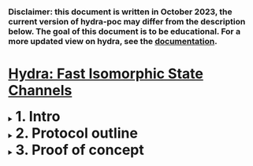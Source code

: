 ### **Disclaimer**: this document is written in October 2023, the current version of hydra-poc may differ from the description below. The goal of this document is to be educational. For a more updated view on hydra, see the <a href="https://hydra.family/head-protocol/">documentation</a>.

# <a href="https://eprint.iacr.org/2020/299.pdf">Hydra: Fast Isomorphic State Channels</a> 
<details>
<summary><b><h1 style="display:inline">1. Intro</h1></b></summary>
<p> <br>
In this document, we will discuss the current implementation of the Hydra proof of concept implementation. This decentralized application aims to create a fast isomorphic state channel on the Cardano blockchain. What this precisely means will be discussed later. Before we start, we will provide some context to further build upon. After that, we will summarize the Hydra protocol in more detail.
</p>

*   <details>
    <summary><b>1.1	Context</b></summary>
    <p>
	Any layer one blockchain suffers from a fundamental scalability limitation, this is fundamental because intentionally, transactions on a blockchain are validated by multiple parties to enhance the security of the protocol, this just consumes more time. For Cardano, this is reflected in the fact that blocks are created on average each 20 seconds, in this time, block creation, propagation and validation happens. These limitations ultimately mean that state, the information that describes the system, can only chanhe protocol is now over. We can check onchain for the final balances of Alice and Bob to see that they indeed received the correct funds from the head.,wete steps of this duration. Besides, given peak hours on the blockchain when there is a transaction queue, the time required to settle and confirm a transaction might also be higher, further increasing the effective settlement time. This because your transaction might not be added to the next block, but the second or even third one coming.
	</p>
	</details>

*   <details>
	<summary><b>1.2	On scaling, sidechains and state channels </b></summary>
	<p>
	In general, not specific to blockchains, computer science knows two common ways of scaling systems, they are <b>vertical</b> and <b>horizontal</b> scaling. Both try to increase resources available to a system to achieve better overall performance. <br>

	For vertical scaling, the performance of the system is increased by adding resources available to the already existing instance of the system. For Cardano, this practically means, increasing the block size to allow for more actions in each 20 seconds for the layer one blockchain. This is a great way to initially scale the system, but is always capped by some physical limits. This limit is the diffusion time of a block, to ensure the security of the system each block has roughly 5 seconds to propagate and diffuse among the other network participant so that they can build another block on top of it. <br>

	Then we have horizontal scaling, here the performance of the system is increased by adding more instances of the same system alongside each other. Practically, this means that besides the main chain one or multiple side chains are spun up that do the same thing, each "x" seconds all instances create a block. Unlike horizontal scaling, vertical scaling does not know a limit, there can be many side chains that are connected to the layer one. A downside to this way of scaling is that this abstract notion of "state" is cut into multiple pieces. Each instance is blind to what is happening on the other instances, and crossing to another instance requires a bridge (the state is sharded). <br>

	![horizontal-vertical-scaling.png](./pictures/horizontal-vertical-scaling.png) <br>

	Now there is a third way of scaling blockchains, this is via state channels, of which Hydra is a flavor. State channels, similar to the horizontal scaling solution, are a layer two solution that runs separately and alongside the layer one, thought the two are different! <br>

	At its core, a state channel in the context of blockchains is a smart contract that enforces a set of predefined rules for transaction handling between parties. Unlike in the horizontal scaling case, where multiple instances of a blockchain are run at the same time, a state channels originates from the main chain and eventually merges back in the main chain, it lives only temporally (though it could exist indefinitely). <br>

	The goal of these state channels is to take some pieces of state on the layer one blockchain and validate its progress else where between only those parties whom are concerned about this state. Then, after this computation is done, the parties return the final state on which all parties agree back to layer one. This construction means that the 20-second time duration of block production no longer pose a problem for the propagation of the state in a state channel. Moreover, parties that run a state channel could agree on not charging any transaction fee for these computations! <br>

	The security of the state channels lies in the hands of the parties that run the channel, similar to a blockchain. But there is a difference, instead of blocks, the progress is captured in snapshots. These snapshots are intermediate captures of the state of the channel and are signed by each party in the channel. When the channel closes, each party has a chance to return their last perceived state. In case of dispute, the main chain can always verify the latest snapshot, which contains all signatures of the participants and a timestamp. Thus, with each transition in channel, cryptographic proof is gathered, and in case of dispute, the layer one blockchain is leveraged to settle that dispute. A visual representation <br>

	![statechannel.png](./pictures/statechannel.png)
	</p>
	</details>

*   <details>
	<summary><b>1.3	Hydra as a state channel</b></summary>
	<p>
	Hydra is a flavor of a state channel, but it is more. That is because it is an isomorphic state channel, this is a technical term that indicates that the link between the main chain and the hydra channel is structure preserving. The ledger rules that apply to the main chain also apply to the state channel. This is handy because with this preservation, smart contract written for the layer one can also be executed similarly in the state channel, they behave the same. <br>

	The origin of the name comes from a mythical serpend-like water monster with multiple heads in Greek mythology. Now that we know what a state channel is, we can see the connection to this monster. Since state channels can be run concurrently, that is, multiple channels can be run alongside each other asynchronously, a blockchain can have multiple "heads" as well.
	</p>
</details>
</details>

<details>
<summary><b><h1 style="display:inline">2. Protocol outline</h1></b></summary>
<p><br>
In this section, we will discuss a high-level overview of the different stages of the Hydra protocol and its life cycle. We assume that everything goes accordingly, by which we mean that during all steps  of the protocol, all parties are online and do not have a dispute. The cycle can be defined in the following four stages.
</p>

*   <details>
    <summary><b>1. Initializing</b></summary>
    <p>
	In this stage, the foundation of the protocol is laid. It all starts with a group of parties that together want to run an instance of a hydra head. A few things need to be determined before they can start a secure execution of the protocol. <br>
		
	Firstly, the parties need to communicate some basic things with each other. They each share the following things

    * An IP address + port of their machine that will run the Hydra node.
    * A Hydra verification key to identify them in the head.
	* A Cardano verification key to identify them on the blockchain.
	* The protocol parameters that they want to use in the Hydra head. 

	<br>
	The IP address and the port is needed so that other parties know how to establish a secure pairwise communication channel with each other. We leave out here what a secure connection entails. The two keys are needed to ensure that parties are cryptographically identified on the blockchain and in the Hydra head. And lastly, all participants need to reach an agreement on the used protocol parameters that will be used inside the head. More details will follow on all these four things. <br>

	Then, once each of the parties has the above information about the other parties, they each can start their Hydra node. This will establish a communication channel for the rest of the protocol execution. <br>

	Via this communication channel, one party can start the protocol by posting an **initialize** transaction on the blockchain. This transaction is made to a smart contract that keeps track of the identification keys describes above of the parties. This party also notifies, via the secure communication channel, the others that this happened. The other parties can confirm this onchain and use this contract to join the protocol. They join by **committing** funds that they have to this contract. Here, the contract keeps track of what funds were put in by which party by linking the funds to their verification key. This in case that the protocol is aborted before the head is opened. <br>
	</p>
	</details>

*   <details>
    <summary><b>2. Open</b></summary>
    <p>

	In this stage, the core of the protocol, which gives us the scalability properties, is run. After all parties have committed to the contract, any party can post a transaction on the blockchain to open the head. To do so they **collect** all the funds committed and combine them in the contract, the head is now open. <br>

	From this point, the committed funds by each party are represented in the hydra head as the initial snapshot. Remember that Hydra is an isomorphic state channel, this means it behaves and looks similar to the layer one blockchain. That is why these snapshots keep track of the state using the EUTxO model. More explicit, each snapshot consists of at least these things

	* a number to indicate its order with respect to other snapshots.
	* a commitment to a collection of UTxO's that represent the state of the head.
	* The signatures of all parties.

	<br>
	With each new transaction, the collection of UTxO's changes and a new snapshot is made. The time that it takes to perform this snapshot is dependent on the size of the UTxO collection, the number of parties in the head and their communication time. But not that this time is certainly less than the 20 seconds per block. Also, not the entire UTxO's collection is stored in the snapshot, since this might get gigantic. The commitment to a particular collection is stored instead, this is done via Merkle tree's, a computer science data structure that allows you to prove that a UTxO is part of the commitment without storing it in full.
	</p>
	</details>

*   <details>
    <summary><b>3. Closing</b></summary>
    <p>
	In this stage, the parties are done with their transactions in the head and want to close it. During the previous stage, they all gathered multiple ordered snapshots, each index by an increasing number. With these, any party can close the head at any time, they do this by making a transaction on the layer one blockchain that notifies the contract that they want to close the head. More detailed, they notify the contract of their last perceived known snapshot. The other parties see this transaction happen on the blockchain and check with the snapshot number that this snapshot is also their last perceived snapshot. If not, they have some time to contest to that snapshot by providing a newer snapshot. The time they have is given as a parameter in the initialization phase.<br>

	Notice that no party can cheat and can publish an old snapshot, as any of the other parties can contest to that intermediate snapshot.
	</details>

*   <details>
    <summary><b>4. Final</b></summary>
    <p>

	In this stage, the head is closed, but the initial funds are still at the contract. To distribute the funds, the contract need to **fanout** the snapshot. From the latest snapshot, the commitment to a collection of UTxO's can be extracted. Each party can use this Merkle tree data structure to prove that an UTxO is part of it. The contract allows them to extract it from the contract to the associated address that corresponds to that UTxO.

	As a concluding overview, the four stages above give the following diagram.

	![hydra-head-lifecycle](./pictures/hydra-head-lifecycle.svg)
	</p>
	</details>
</details> 

<details >
<summary><b><h1 style="display:inline">3. Proof of concept</h1></b></summary>
<p><br>
In this section, we will showcase the usage of the <a href="https://github.com/input-output-hk/hydra-poc">proof of concept</a> implementation of the hydra protocol. The documentation for this implementation can be found <a href="https://hydra.family/head-protocol/">here</a>. Below we will show detailed usages of the main components, these consist of the Hydra node and the usage of the associated API it exposes.
</p>

*   <details>
    <summary><b>2.1	Preliminaries</b></summary>
	Before we start, we will use some tools that are assumed to be installed. These are
	<ol>
		<li>Nix (with the correct IOG nix caches setup)</li>
		<li>Postman</li>
	</ol>

	Here we will use Nix to build the software and Postman will be used to connect to the Hydra API Web Socket. Also, before we start using the proof of concept, we will set up a cardano-node connected to the preview testnet. Every Hydra node needs a connection to the network to verify and post onchain transactions in a trustless way.<br></br>
		
	To start, we clone the hydra-poc repository using

	```
	git clone https://github.com/input-output-hk/hydra-poc
	```

	Change directory to the `hydra-poc` repository and perform checkout to release 0.8.0

	```
	git checkout 0.8.0
	```

	Then enter a nix shell using

	```
	nix-shell
	```

	This shell also brings a `cardano-node` and `cardano-cli` in scope of our path. Then we make a directory for the preview testnet in the repo with

	```
	mkdir preview-testnet
	mkdir preview-testnet/db
	cd preview-testnet/
	```

	Then download the environment configurations for this testnet via

	```
	wget https://raw.githubusercontent.com/input-output-hk/cardano-world/master/docs/environments/preview/alonzo-genesis.json
	wget https://raw.githubusercontent.com/input-output-hk/cardano-world/master/docs/environments/preview/byron-genesis.json
	wget https://raw.githubusercontent.com/input-output-hk/cardano-world/master/docs/environments/preview/shelley-genesis.json
	wget https://raw.githubusercontent.com/input-output-hk/cardano-world/master/docs/environments/preview/config.json
	wget https://raw.githubusercontent.com/input-output-hk/cardano-world/master/docs/environments/preview/topology.json
	```

	You can start the node with the command

	```
	cardano-node run +RTS -N -A16m -qg -qb -RTS --topology ./topology.json --database-path ./db --socket-path ./node.socket --host-addr 0.0.0.0 --port 6000 --config ./config.json
	```

	Keep this terminal running and open another terminal in the `hydra-poc` repository. Again we enter a nix-shell with

	```
	nix-shell
	```

	Once we are in this shell, we export the location of the cardano-node socket with

	```
	export CARDANO_NODE_SOCKET_PATH=/full/path/to/hydra-poc/preview-testnet/node.socket
	```

	This will let our system know where the entry point for communication with the node resides, this is necessary for other programs that will utilize the node. We will also use the following command to add auto-completion of the client to our path
	```
	source <(cardano-cli --bash-completion-script cardano-cli)
	```
	To check the synchronization process of the node, we query the tip of the local known blockchain data

	```
	cardano-cli query tip --testnet-magic 2
	{
  		"block": 337207,
    	"epoch": 84,
    	"era": "Babbage",
    	"hash": "19b809bc1cb6ee28d6f6d004e2f311c26c26fb364ffb9bffa2821e00c3aae98a",
    	"slot": 7307855,
    	"syncProgress": "100.00"
	}
	```
	We see that we are fully in sync with the network.

	</details>

*   <details>
    <summary><b>2.2	Setting up the Hydra nodes</b></summary>
    <p>

    To showcase the protocol, we consider a minimal setup of two participants that together want to open a hydra head, call these two Bob and Alice. To start, we enter a nix-shell in the `hydra-poc` repo and create a directory to hold some setup files.

	```
	mkdir test-head
	mkdir test-head/Bob
	mkdir test-head/Alice
	```

	Then we create for both participants a Cardano key pair and calculate its associated address. We do this with

	```
	cardano-cli address key-gen --verification-key-file test-head/Bob/BobCardano.vk --signing-key-file test-head/Bob/BobCardano.sk
	cardano-cli address build --payment-verification-key-file test-head/Bob/BobCardano.vk --testnet-magic 2 --out-file test-head/Bob/BobCardano.addr
	```
	and

	```
	cardano-cli address key-gen --verification-key-file test-head/Alice/AliceCardano.vk --signing-key-file test-head/Alice/AliceCardano.sk
	cardano-cli address build --payment-verification-key-file test-head/Alice/AliceCardano.vk --testnet-magic 2 --out-file test-head/Alice/AliceCardano.addr
	```
	Next we fund the wallets of Alice 
	```
	cat ./test-head/Alice/AliceCardano.addr
	```
	via the preview testnet <a href="https://docs.cardano.org/cardano-testnet/tools/faucet">faucet</a>. You can check the balance of this address via
	```
	cardano-cli query utxo --testnet-magic 2 --address $(cat ./test-head/Alice/AliceCardano.addr)
	```
	We use can use the following script to split these funds with the wallet of Bob.
	```
	#!/usr/bin/env bash

	fullInput=$(cardano-cli query utxo --testnet-magic 2 --address $(cat ./test-head/Alice/AliceCardano.addr) | tail -n 1)
	inputTxRef=$(echo $fullInput | awk '{print $1}')
	inputTxId=$(echo $fullInput | awk '{print $2}')
	inputValue=$(echo $fullInput | awk '{print $3}')

	cardano-cli transaction build --babbage-era --testnet-magic 2 \
		--tx-in $inputTxRef#$inputTxId \
		--tx-out $(cat ./test-head/Bob/BobCardano.addr)+$(($inputValue / 2))\
		--change-address $(cat ./test-head/Alice/AliceCardano.addr) \
		--out-file ./test-head/splitTx.tx

	cardano-cli transaction sign --testnet-magic 2 \
 	      	--signing-key-file ./test-head/Alice/AliceCardano.sk \
  	     	--tx-body-file ./test-head/splitTx.tx \
   	    	--out-file ./test-head/splitTx.signed

	rm ./test-head/splitTx.tx

	cardano-cli transaction submit --testnet-magic 2 \
		--tx-file ./test-head/splitTx.signed

	rm ./test-head/splitTx.signed
	```
	We can check the balance of both addresses with
	```
	cardano-cli query utxo --address $(cat ./test-head/Alice/AliceCardano.addr) --testnet-magic 2
	cardano-cli query utxo --address $(cat ./test-head/Bob/BobCardano.addr) --testnet-magic 2
	```

	Next we will mark some funds at each address so that the hydra-node can use these to pay for the hydra transactions and make sure that these are not committed in the head. Besides preventing having no funds left to close the head or contest to a false checkpoint, it also acts as the fuel for other stages of the protocol. These commands and script will make an output with a specific datum that the hydra node recognizes as fuel. Before we use the script make sure that `jq` is in your path, if not use
	```
	nix-shell -p jq
	```
	Then for the script use
	```
	export CCLI_CMD=$(which cardano-cli)
	./sample-node-config/gcp/scripts/fuel-testnet.sh ./preview-testnet/ ./test-head/Alice/AliceCardano.sk 4900000000
	./sample-node-config/gcp/scripts/fuel-testnet.sh ./preview-testnet/ ./test-head/Bob/BobCardano.sk 4900000000
	``` 
	This will mark about 100 ada as fuel for transactions hydra related. The other funds can be committed to the head.

	Now we are going to set up the Hydra keys for the two parties. We can do this via the `hydra-tool` executable. Before we use this, we build this tool along with the `hydra-node` package with 
	```
	cabal build hydra-tools
	cabal build hydra-node
	```
	This can take some time. Then we can use
	```
	cabal exec hydra-tools -- gen-hydra-key --output-file ./test-head/Alice/AliceHydra
	cabal exec hydra-tools -- gen-hydra-key --output-file ./test-head/Bob/BobHydra
	```
	We see the creation of the files `AliceHydra.sk` and  `AliceHydra.vk` (similar for Bob). These are the cryptographic key pairs that sign each snapshot. 
	
	We still need one thing, to spin up the two hydra-nodes, that is the protocol parameter that we will use in our test head. We will use the protocol parameters that are the same on the testnet, but with no fees! We copy them from the `hydra-poc` directory with
	```
	cp hydra-cluster/config/protocol-parameters.json ./test-head/protocol-parameters.json
	```
	As stated in the protocol outline, we need these four things to initiate the communication of a head

    * An IP address + port of their machine that will run the Hydra node.
    * A Hydra verification key to identify them in the head.
	* A Cardano verification key to identify them on the blockchain.
	* The protocol parameters that they want to use in the Hydra head. 

		<br>
	Which we have set up above, now we can start a hydra node for each party. We assign Alice the localhost address `127.0.0.1:5001` and Bob `127.0.0.1:5002`.
	
	Next we open two terminals and enter a nix-shell for each from the `hydra-poc` directory. Then use the following command to launch a hydra-node for Alice
	```
	cabal exec hydra-node -- \
		--node-id 1 --port 5001 --api-port 4001 \
  		--peer 127.0.0.1:5002 \
  		--hydra-signing-key ./test-head/Alice/AliceHydra.sk \
  		--hydra-verification-key ./test-head/Bob/BobHydra.vk \
  		--hydra-scripts-tx-id 4081fab39728fa3c05c0edc4dc7c0e8c45129ca6b2b70bf8600c1203a79d2c6d \
  		--cardano-signing-key ./test-head/Alice/AliceCardano.sk \
  		--cardano-verification-key ./test-head/Bob/BobCardano.vk \
  		--ledger-genesis ./preview-testnet/shelley-genesis.json \
  		--ledger-protocol-parameters ./test-head/protocol-parameters.json \
  		--network-id 2 \
  		--node-socket ./preview-testnet/node.socket
	```
	And for Bob
	```
	cabal exec hydra-node -- \
	--node-id 2 --port 5002 --api-port 4002 \
	--peer 127.0.0.1:5001 \
	--hydra-signing-key ./test-head/Bob/BobHydra.sk \
	--hydra-verification-key ./test-head/Alice/AliceHydra.vk \
	--hydra-scripts-tx-id 4081fab39728fa3c05c0edc4dc7c0e8c45129ca6b2b70bf8600c1203a79d2c6d \
	--cardano-signing-key ./test-head/Bob/BobCardano.sk \
	--cardano-verification-key ./test-head/Alice/AliceCardano.vk \
	--ledger-genesis ./preview-testnet/shelley-genesis.json \
	--ledger-protocol-parameters ./test-head/protocol-parameters.json \
	--network-id 2 \
	--node-socket ./preview-testnet/node.socket
	```
	Here a few things stand out, first we see that each party adds the other as a `--peer`. Secondly, each party adds its own Cardano and Hydra signing key and peers Cardano and Hydra verification key. We also see that each node opens a local API for the party to communicate with the node (using the `--api-port` flag). Lastly, we see the flag `--hydra-scripts-tx-id` followed by a hash. This is a transaction hash on the preview network that contains the hydra protocol scripts in its outputs. This way, we can reference these in our transactions to save on fees when making onchain transactions. 
	</p>
	</details>

*   <details open>
    <summary><b>2.3	Opening a Hydra head</b></summary>
    <p>

	Now that the nodes are running, we can use them. Each node opened a Web Socket API, for Alice via port `4001` and for Bob via port `4002`. Using postman, a client for api communication, we can connect to each. To achieve this, in Postman, go to new -> WebSocketRequest. Enter as the server URL `localhost:4001` for Alice her node, then press connect. When connected, you will see messages appear. Also make a separate connection for Bob via `localhost:4002`.

	![postman-setup-view.png](./pictures/postman-setup-view.png)

	Now that we are connected, we can use this API to communicate with each Hydra head. For a details API reference, see the [documentation](https://hydra.family/head-protocol/api-reference).

	To open a head, one of the two parties first has to initialize the state channel onchain. This can be done via the following API call

	```json
	{
		"tag": "Init",
		"contestationPeriod": 60
	}
	```
	Here the `contestationPeriod` is the time the other parties have when a checkpoint is posted on the mainchain and the head is closing. Practically, this means that any party has 60 seconds after that event to contest and post their latest snapshot to the mainchain. The hydra node will contest automatically in case of an outdated snapshot in the closing stage.

	We post this JSON message as Alice in the new message are in postman. When sent, we very via Bob that he received the message and saw the initialize transaction onchain,
	```json
	{
    "parties": [
        {
            "vkey": "7037e4d3612be471027bb5ce7a18b47d975f13e86abd9fc3c242454b6b44b761"
        },
        {
            "vkey": "8d9db0de7e06b2e4205b49640a0ab7f487d06dc1def2a25e472dbcca5b831d8a"
        }
    ],
    "tag": "ReadyToCommit"
	}
	```
	These `"vkey"` fields are the Hydra keys of each party. Now Alice and Bob can commit their funds to the head, this can be done via the API call
	```json
	{
  		"tag": "Commit",
  		"utxo": {
    		"fe199aeb379ae6cdb5933d5abd690a3cf420246d21b4631e93238a9541406773#0": {
      			"address": "addr_test1vq4rdnygedqe76nkaj2kpdajhl43sys448lhjpyru6xtyzc4p7zj5",
      			"value": {
        			"lovelace": 100000000
      			}
    		}
  		}
	}
	```
	Here we replace the field of the tag `"utxo"` with the utxo that each party wants to add. Using the commands
	```
	cardano-cli query utxo --address $(cat ./test-head/Alice/AliceCardano.addr) --testnet-magic 2
	cat test-head/Alice/AliceCardano.addr 
	cardano-cli query utxo --address $(cat ./test-head/Bob/BobCardano.addr) --testnet-magic 2
	cat test-head/Bob/BobCardano.addr
	```
	we extract the information needed to fill in the `"utxo"` fields for both parties. Do not commit the UTxO that is marked as fuel, it has a `TxOutDatumHash ScriptDataInBabbageEra` at its output. Currently, it also not possible to commit a UTxO partially, currently this action has to be done before initializing the wallets.
	
	Note that we can also commit no UTxO at all by leaving this field blank, in this case the party will still perform the protocol and sign checkpoints but without the initial commitment of any funds. 
	
	So, for both Alice and Bob, we send a `"commit"` API call that adds funds to the head. It is necessary that both do this to open a head! Without all parties having done this action, the protocol cannot process. In such case, any party can abort, and retrieve their committed funds, via the abort API call
	```json
	{
  		"tag": "Abort"
	}
	```
	After each party has committed something, the other party will be informed via a message given by its node. Like this, for example
	```json
	{
    	"party": {
    	    "vkey": "ff18415d4d2b49718e20ca7d24e893dd87c943eb5cd17e1ee36b9c714ff183b2"
    	},
    	"tag": "Committed",
    	"utxo": {
    	    "0f5d9bc80894a3938d67d78336ecfa437d7272de52bb3303556cefd282fe1e20#0": {
    	        "address": "addr_test1vrwnl84mn56q6ffx06qu58kvxpk399fal627h37lfjwy40cxykgkv",
    	        "datum": null,
    	        "datumhash": null,
    	        "inlineDatum": null,
    	        "referenceScript": null,
    	        "value": {
    	            "lovelace": 4899832651
    	        }
    	    }
    	}
	}
	```
	After each party has made the commit action, the `hydra-node` will automatically send the transaction to the mainchain that will collect all these funds and will open the head. This is logged by the Web Socket as
	```json
	{
    	"tag": "HeadIsOpen",
    	"utxo": {
        	"0f5d9bc80894a3938d67d78336ecfa437d7272de52bb3303556cefd282fe1e20#0": {
            	"address": "addr_test1vrwnl84mn56q6ffx06qu58kvxpk399fal627h37lfjwy40cxykgkv",
            	"datum": null,
            	"datumhash": null,
            	"inlineDatum": null,
            	"referenceScript": null,
            	"value": {
                	"lovelace": 4899832651
            	}
        	},
        	"4c91b2c9c77fa84c20be57c535cb2f9f8945f296f52b777ac4b42e99e985fec4#0": {
            	"address": "addr_test1vqneq3v0dqh3x3muv6ee3lt8e5729xymnxuavx6tndcjc2cv24ef9",
            	"datum": null,
            	"datumhash": null,
            	"inlineDatum": null,
            	"referenceScript": null,
            	"value": {
                	"lovelace": 4899832651
            	}
        	}
    	}
	}
	```
	This also indicated the balance as reported by the first checkpoint. Notice that the UTxOs of the initial snapshot correspond to the initial committed UTxO's (even the Tx hash and Tx id are the same). The head is now open and ready to be used!

	</p>
	</details>

*   <details>
    <summary><b>2.4	Utilizing a Hydra head</b></summary>
    <p>
	Now that the hydra head is open, we want to make a basic transaction between Alice and Bob. Since hydra is an isomorphic state channel, most things that work on the mainchain also work in the head. This means that constructing transactions is no different from the mainchain. This is great since it allows the usages of already written smart contracts and the use of already existing tools! In this simple example head, we will send 1000 ada from Bob to Alice.

	To start we query the API for the current state of the UTxO set, we do this via
	```json
	{
  		"tag": "GetUTxO"
	}
	```
	From it, we extract the UTxO that has the address of Bob in its `"address"` field. Then, just like on the mainchain, we construct a transaction via the `cardano-cli` that spends this UTxO. We send it to the address of Alice via
	```bash
	cardano-cli transaction build-raw \
		--tx-in 0f5d9bc80894a3938d67d78336ecfa437d7272de52bb3303556cefd282fe1e20#0 \
		--tx-out addr_test1vqneq3v0dqh3x3muv6ee3lt8e5729xymnxuavx6tndcjc2cv24ef9+1000000000 \
		--tx-out addr_test1vrwnl84mn56q6ffx06qu58kvxpk399fal627h37lfjwy40cxykgkv+3899832651 \
		--fee 0 \
		--out-file tx.raw
	```
	Notice that we need to use the `build-raw` version, since the client cannot index this UTxO in the mainchain (it will give an error that is does not exist). Also, when we set up the protocol parameters for the head we choose them to have zero fee's, that is why we can use the `--fee 0` flag. Then we sign this transaction with Bobs Cardano verification key
	```bash
	cardano-cli transaction sign --tx-body-file tx.raw --signing-key-file ./test-head/Bob/BobCardano.sk --out-file tx.signed
	cat tx.signed
	```
	Here we did not specify in either command the network magic, since hydra is not a blockchain but a state channel. To send this transaction in the hydra head, we copy the `"cborHex"` field and add this to the `"transaction"` field of the following API call from either hydra nodes
	```json
	{
 		"tag": "NewTx",
  		"transaction": "84a300818258200f5d9bc80894a3938d67d78336ecfa437d7272de52bb3303556cefd282fe1e2000018282581d602790458f682f13477c66b398fd67cd3ca2989b99b9d61b4b9b712c2b1a3b9aca0082581d60dd3f9ebb9d340d25267e81ca1ecc306d12953dfe95ebc7df4c9c4abf1ae872b94b0200a100818258205ef70cf2ef40cec074a3835daa95c133a00faca8a70143a837e28585203db6815840b584465704a250f515c86efbcf3705c7deae82132de62103173f3ab7fe838a59e071025e2e6c57150f575bd838acbb76323cea197f23f2aab827c07507705905f5f6"
	}
	```
	Once send, there will be a few responses from the hydra node. The first is the conformation from the node that just send the transaction, it assesses if it was a valid transaction (the other nodes do not see this log).
	```json
	{
    	"tag": "TxValid",
    	"transaction": {
        	"body": {
            	"fees": 0,
            	"inputs": [
                	"0f5d9bc80894a3938d67d78336ecfa437d7272de52bb3303556cefd282fe1e20#0"
            	],
            	"outputs": [
                	{
                    	"address": "addr_test1vqneq3v0dqh3x3muv6ee3lt8e5729xymnxuavx6tndcjc2cv24ef9",
                    	"datum": null,
                    	"datumhash": null,
                    	"inlineDatum": null,
                    	"referenceScript": null,
                    	"value": {
                        	"lovelace": 1000000000
                    	}
                	},
                	{
                    	"address": "addr_test1vrwnl84mn56q6ffx06qu58kvxpk399fal627h37lfjwy40cxykgkv",
                    	"datum": null,
                    	"datumhash": null,
                    	"inlineDatum": null,
                    	"referenceScript": null,
                    	"value": {
                        	"lovelace": 3899832651
                    	}
                	}
            	]
        	},
        	"id": "28deef61b098c4608bfc9913dbe1488072c9c289d4c0bdf165db58320439ebf9",
        	"isValid": true,
        	"witnesses": {
            	"keys": [
                	"82008258205ef70cf2ef40cec074a3835daa95c133a00faca8a70143a837e28585203db6815840b584465704a250f515c86efbcf3705c7deae82132de62103173f3ab7fe838a59e071025e2e6c57150f575bd838acbb76323cea197f23f2aab827c07507705905"
            	]
        	}
    	}
	}
	```
	Then every other node (even the node that send the transaction) logs that is sees a new transaction as
	```json
	{
	    "tag": "TxSeen",
	    "transaction": {
	        "body": {
	            "fees": 0,
	            "inputs": [
	                "0f5d9bc80894a3938d67d78336ecfa437d7272de52bb3303556cefd282fe1e20#0"
	            ],
	            "outputs": [
	                {
	                    "address": "addr_test1vqneq3v0dqh3x3muv6ee3lt8e5729xymnxuavx6tndcjc2cv24ef9",
	                    "datum": null,
	                    "datumhash": null,
	                    "inlineDatum": null,
	                    "referenceScript": null,
	                    "value": {
	                        "lovelace": 1000000000
	                    }
	                },
	                {
	                    "address": "addr_test1vrwnl84mn56q6ffx06qu58kvxpk399fal627h37lfjwy40cxykgkv",
	                    "datum": null,
	                    "datumhash": null,
	                    "inlineDatum": null,
	                    "referenceScript": null,
	                    "value": {
	                        "lovelace": 3899832651
	                    }
	                }
	            ]
	        },
	        "id": "28deef61b098c4608bfc9913dbe1488072c9c289d4c0bdf165db58320439ebf9",
	        "isValid": true,
	        "witnesses": {
	            "keys": [
	                "82008258205ef70cf2ef40cec074a3835daa95c133a00faca8a70143a837e28585203db6815840b584465704a250f515c86efbcf3705c7deae82132de62103173f3ab7fe838a59e071025e2e6c57150f575bd838acbb76323cea197f23f2aab827c07507705905"
	            ]
	        }
 	   }
	}
	```
	Followed by a message that there is a new snapshot made. Here, each party automatically sign and processes any valid update of the state in the head. After all, the new transaction was a valid transaction on the previous UTxO set.

	A good thing to remember is that these transactions and snapshots are not bound by block production, as on the mainchain. This means that the speed at which transactions can be processed is completely limited by the internet connection of the peers in the head and the number of peers that need to sign for each checkpoint.
	</p>
	</details>

*   <details>
	<summary><b>2.1	Closing a head</b></summary>
	<p>
	When a party is finished with the head and wishes to close it, they can do so at any time. This means that they can do this even if others are not done with the head yet. To close a head, you can use the API call

	```json
	{
  		"tag": "Close"
	}
	```
	After this call, a transaction on the mainchain will be made with the latest know snapshot of the party that closed the head. The other nodes will notice this onchain transaction and log
	```json
	{
    	"contestationDeadline": "2022-11-07T13:08:22Z",
	    "snapshotNumber": 1,
	    "tag": "HeadIsClosed"
	}
	```
	If the snapshot number is smaller than the latest know snapshot of the other nodes, they have time to contest until `"2022-11-07T13:08:22Z"`. A hydra node will automatically contest in the case of an incorrect snapshot in the close transaction. Once this deadline has passed, the node will log
	```json
	{
 	   "tag": "ReadyToFanout"
	}
	```
	which means that everybody can now grab their funds on the mainchain. They do this by calling the API with
	```json
	{
	  "tag": "Fanout"
	}
	```

	Now, if the final state of the latest snapshot is sufficient large, the fanout transaction might go over the maximum transaction size of the mainchain. This is why this fanout transaction might consist of multiple transactions. In our simple example, the state is not that large and with one transaction, we can pay out the UTxO's to both parties. The hydra node now also logs that the head is finalized
	```json
	{
 	    "tag": "HeadIsFinalized",
	    "utxo": {
	        "28deef61b098c4608bfc9913dbe1488072c9c289d4c0bdf165db58320439ebf9#0": {
	            "address": "addr_test1vqneq3v0dqh3x3muv6ee3lt8e5729xymnxuavx6tndcjc2cv24ef9",
	            "datum": null,
	            "datumhash": null,
	            "inlineDatum": null,
	            "referenceScript": null,
	            "value": {
	                "lovelace": 1000000000
	            }
	        },
	        "28deef61b098c4608bfc9913dbe1488072c9c289d4c0bdf165db58320439ebf9#1": {
	            "address": "addr_test1vrwnl84mn56q6ffx06qu58kvxpk399fal627h37lfjwy40cxykgkv",
	            "datum": null,
	            "datumhash": null,
	            "inlineDatum": null,
	            "referenceScript": null,
	            "value": {
	                "lovelace": 3899832651
	            }
	        },
	        "4c91b2c9c77fa84c20be57c535cb2f9f8945f296f52b777ac4b42e99e985fec4#0": {
	            "address": "addr_test1vqneq3v0dqh3x3muv6ee3lt8e5729xymnxuavx6tndcjc2cv24ef9",
	            "datum": null,
	            "datumhash": null,
	            "inlineDatum": null,
	            "referenceScript": null,
	            "value": {
	                "lovelace": 4899832651
	            }
	        }
	    }
	}
	```
	The protocol is now over. We can check onchain for the final balances of Alice and Bob to see that they indeed received the correct funds from the head.
	```bash
	cardano-cli query utxo --address $(cat ./test-head/Alice/AliceCardano.addr) --testnet-magic 2
	cardano-cli query utxo --address $(cat ./test-head/Bob/BobCardano.addr) --testnet-magic 2
	```

	</p>
</details>
	</details>
